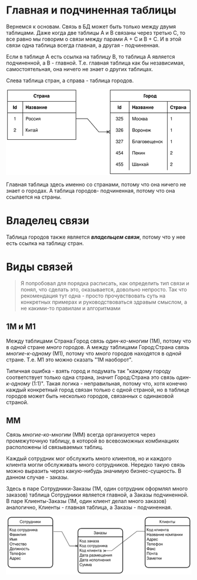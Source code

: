 # Главная и подчиненная таблицы

Вернемся к основам. Связь в БД может быть только между двумя таблицами. Даже когда две таблицы A и B связаны через третью C, то все равно мы говорим о связи между парами A + C и B + C. И в этой связи одна таблица всегда главная, а другая - подчиненная.

Если в таблице A есть ссылка на таблицу B, то таблица A является подчиненной, а B - главной. Т.е. главная таблица как бы независимая, самостоятельная, она ничего не знает о других таблицах.

Слева таблица стран, а справа - таблица городов.

![one-to-many table.drawio](img/one-to-many_table.svg)

Главная таблица здесь именно со странами, потому что она ничего не знает о городах. А таблица городов- подчиненная, потому что она ссылается на страны.

# Владелец связи

Таблица городов также является ***владельцем связи***, потому что у нее есть ссылка на таблицу стран.

# Виды связей

> Я попробовал для порядка расписать, как определить тип связи и понял, что сделать это, оказывается, довольно непросто. Так что рекомендация тут одна - просто прочувствовать суть на конкретных примерах и руководствоваться здравым смыслом, а не какими-то правилам и алгоритмами

## 1М и М1

Между таблицами Страна:Город связь *один-ко-многим* (1М), потому что в *одной* стране *много* городов. А между таблицами Город:Страна связь *многие-к-одному* (М1), потому что *много* городов находятся в *одной* стране. Т.е. М1 это можно сказать "1М наоборот".

Типичная ошибка - взять город и подумать так "каждому городу соответствует только одна страна, значит Город:Страна это связь *один-к-одному* (1:1)". Такая логика - неправильная, потому что, хотя конечно каждый конкретный город связан только с одной страной, но в таблице городов может быть несколько городов, связанных с одинаковой страной.

## ММ

Связь *многие-ко-многим* (ММ) всегда организуется через промежуточную таблицу, в которой во всевозможных комбинациях расположены id связываемых таблиц.

Каждый сотрудник мог обслужить много клиентов, но и каждого клиента могли обслуживать много сотрудников. Нередко такую связь можно выразить через какую-нибудь значимую бизнес-сущность. В данном случае - заказы.

Здесь в паре Сотрудники-Заказы (1М, один сотрудник оформлял много заказов) таблица Сотрудники является главной, а Заказы подчиненной. В паре Клиенты-Заказы (1М, один клиент делал много заказов) аналогично, Клиенты - главная таблица, а Заказы - подчиненная.

![many-to-many-table-demo](img/many-to-many-table-demo.svg)